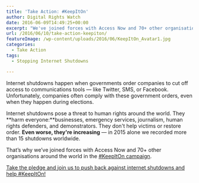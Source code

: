 ```yaml
---
title: 'Take Action: #KeepItOn'
author: Digital Rights Watch
date: 2016-06-09T14:49:25+00:00
excerpt: "We've joined forces with Access Now and 70+ other organisations around the world in the #KeepItOn campaign."
url: /2016/06/10/take-action-keepiton/
featureImage: /wp-content/uploads/2016/06/KeepItOn_Avatar1.jpg
categories:
  - Take Action
tags:
  - Stopping Internet Shutdowns

---
```

Internet shutdowns happen when governments order companies to cut off access to communications tools — like Twitter, SMS, or Facebook. Unfortunately, companies often comply with these government orders, even when they happen during elections.

Internet shutdowns pose a threat to human rights around the world. They **harm everyone:**businesses, emergency services, journalism, human rights defenders, and demonstrators. They don't help victims or restore order. **Even worse, they're increasing** — in 2015 alone we recorded more than 15 shutdowns worldwide.

That&#8217;s why we&#8217;ve joined forces with Access Now and 70+ other organisations around the world in the [#KeepItOn campaign][1].

[Take the pledge and join us to push back against internet shutdowns and help #KeepItOn!][2]

 [1]: https://www.accessnow.org/keepiton/
 [2]: https://act.accessnow.org/ea-action/action?ea.client.id=1921&ea.campaign.id=50509&ea.tracking.id=digitalrightswatch
